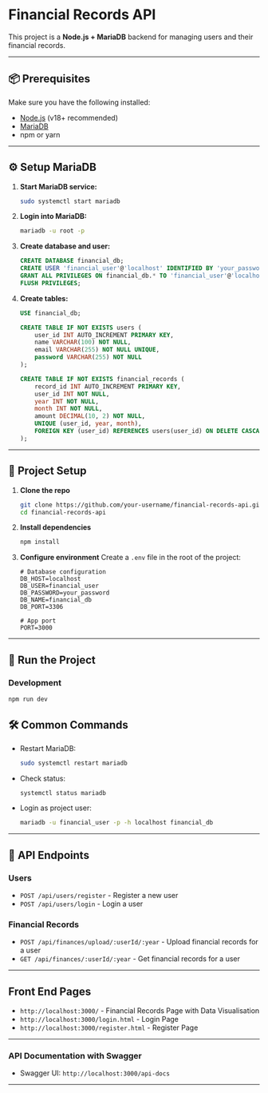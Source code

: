 # Financial Records API

This project is a **Node.js + MariaDB** backend for managing users and their financial records.

---

## 📦 Prerequisites

Make sure you have the following installed:

* [Node.js](https://nodejs.org/) (v18+ recommended)
* [MariaDB](https://mariadb.org/download/)
* npm or yarn

---

## ⚙️ Setup MariaDB

1. **Start MariaDB service:**

   ```bash
   sudo systemctl start mariadb
   ```

2. **Login into MariaDB:**

   ```bash
   mariadb -u root -p
   ```

3. **Create database and user:**

   ```sql
   CREATE DATABASE financial_db;
   CREATE USER 'financial_user'@'localhost' IDENTIFIED BY 'your_password';
   GRANT ALL PRIVILEGES ON financial_db.* TO 'financial_user'@'localhost';
   FLUSH PRIVILEGES;
   ```

4. **Create tables:**

   ```sql
   USE financial_db;

   CREATE TABLE IF NOT EXISTS users (
       user_id INT AUTO_INCREMENT PRIMARY KEY,
       name VARCHAR(100) NOT NULL,
       email VARCHAR(255) NOT NULL UNIQUE,
       password VARCHAR(255) NOT NULL
   );

   CREATE TABLE IF NOT EXISTS financial_records (
       record_id INT AUTO_INCREMENT PRIMARY KEY,
       user_id INT NOT NULL,
       year INT NOT NULL,
       month INT NOT NULL,
       amount DECIMAL(10, 2) NOT NULL,
       UNIQUE (user_id, year, month),
       FOREIGN KEY (user_id) REFERENCES users(user_id) ON DELETE CASCADE
   );
   ```

---

## 📁 Project Setup

1. **Clone the repo**

   ```bash
   git clone https://github.com/your-username/financial-records-api.git
   cd financial-records-api
   ```

2. **Install dependencies**

   ```bash
   npm install
   ```

3. **Configure environment**
   Create a `.env` file in the root of the project:

   ```env
   # Database configuration
   DB_HOST=localhost
   DB_USER=financial_user
   DB_PASSWORD=your_password
   DB_NAME=financial_db
   DB_PORT=3306

   # App port
   PORT=3000
   ```

---

## 🚀 Run the Project

### Development

```bash
npm run dev
```

## 🛠️ Common Commands

* Restart MariaDB:

  ```bash
  sudo systemctl restart mariadb
  ```
* Check status:

  ```bash
  systemctl status mariadb
  ```
* Login as project user:

  ```bash
  mariadb -u financial_user -p -h localhost financial_db
  ```

---
## 🔗 API Endpoints

### Users

* `POST /api/users/register` - Register a new user
* `POST /api/users/login` - Login a user

### Financial Records

* `POST /api/finances/upload/:userId/:year` - Upload financial records for a user
* `GET /api/finances/:userId/:year` - Get financial records for a user

---

## Front End Pages

* `http://localhost:3000/` - Financial Records Page with Data Visualisation
* `http://localhost:3000/login.html` - Login Page
* `http://localhost:3000/register.html` - Register Page
---

### API Documentation with Swagger

* Swagger UI: `http://localhost:3000/api-docs`

---